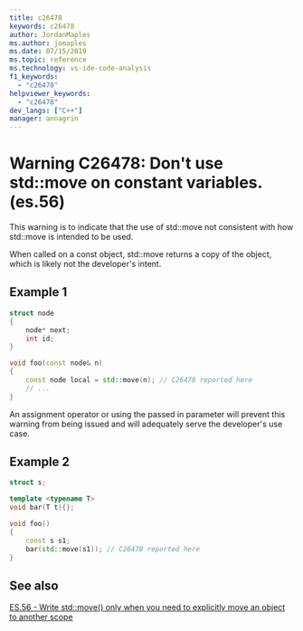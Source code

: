 ```yaml
---
title: c26478
keywords: c26478
author: JordanMaples
ms.author: jomaples
ms.date: 07/15/2019
ms.topic: reference
ms.technology: vs-ide-code-analysis
f1_keywords:
  - "c26478"
helpviewer_keywords:
  - "c26478"
dev_langs: ["C++"]
manager: annagrin
---
```

# Warning C26478: Don't use std::move on constant variables. (es.56)

This warning is to indicate that the use of std::move not consistent with how std::move is intended to be used.

When called on a const object, std::move returns a copy of the object, which is likely not the developer's intent.

## Example 1

```cpp
struct node
{
    node* next;
    int id;
}

void foo(const node& n)
{
    const node local = std::move(n); // C26478 reported here
    // ...
}
```

An assignment operator or using the passed in parameter will prevent this warning from being issued and will adequately serve the developer's use case.

## Example 2

```cpp
struct s;

template <typename T>
void bar(T t){};

void foo()
{
    const s s1;
    bar(std::move(s1)); // C26478 reported here
}
```

## See also
[ES.56 - Write std::move() only when you need to explicitly move an object to another scope](https://github.com/isocpp/CppCoreGuidelines/blob/master/CppCoreGuidelines.md#es56-write-stdmove-only-when-you-need-to-explicitly-move-an-object-to-another-scope)